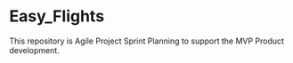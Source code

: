 # Easy_Flights
This repository is Agile Project Sprint Planning to support the MVP Product development.
